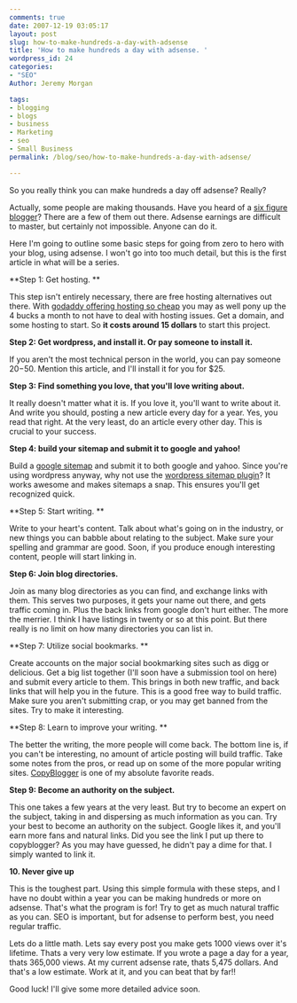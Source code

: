```yaml
---
comments: true
date: 2007-12-19 03:05:17
layout: post
slug: how-to-make-hundreds-a-day-with-adsense
title: 'How to make hundreds a day with adsense. '
wordpress_id: 24
categories:
- "SEO"
Author: Jeremy Morgan

tags:
- blogging
- blogs
- business
- Marketing
- seo
- Small Business
permalink: /blog/seo/how-to-make-hundreds-a-day-with-adsense/

---
```


So you really think you can make hundreds a day off adsense? Really?

Actually, some people are making thousands. Have you heard of a [six figure blogger](http://www.problogger.net/archives/2005/09/01/im-a-six-figure-blogger/)? There are a few of them out there. Adsense earnings are difficult to master, but certainly not impossible. Anyone can do it.

Here I'm going to outline some basic steps for going from zero to hero with your blog, using adsense. I won't go into too much detail, but this is the first article in what will be a series.

**Step 1: Get hosting. **

This step isn't entirely necessary, there are free hosting alternatives out there. With [godaddy offering hosting so cheap](https://www.godaddy.com/gdshop/hosting/shared.asp?ci=9009) you may as well pony up the 4 bucks a month to not have to deal with hosting issues. Get a domain, and some hosting to start. So **it costs around 15 dollars** to start this project.

**Step 2: Get wordpress, and install it. Or pay someone to install it.**

If you aren't the most technical person in the world, you can pay someone $20-$50. Mention this article, and I'll install it for you for $25.

**Step 3: Find something you love, that you'll love writing about.**

It really doesn't matter what it is. If you love it, you'll want to write about it. And write you should, posting a new article every day for a year. Yes, you read that right. At the very least, do an article every other day. This is crucial to your success.

**Step 4: build your sitemap and submit it to google and yahoo!**

Build a [google sitemap](www.google.com/webmasters/tools/) and submit it to both google and yahoo. Since you're using wordpress anyway, why not use the [wordpress sitemap plugin](http://wordpress.org/extend/plugins/google-sitemap-generator/)? It works awesome and makes sitemaps a snap. This ensures you'll get recognized quick.

**Step 5: Start writing. **

Write to your heart's content. Talk about what's going on in the industry, or new things you can babble about relating to the subject. Make sure your spelling and grammar are good. Soon, if you produce enough interesting content, people will start linking in.

**Step 6: Join blog directories.**

Join as many blog directories as you can find, and exchange links with them. This serves two purposes, it gets your name out there, and gets traffic coming in. Plus the back links from google don't hurt either. The more the merrier. I think I have listings in twenty or so at this point. But there really is no limit on how many directories you can list in.

**Step 7: Utilize social bookmarks. **

Create accounts on the major social bookmarking sites such as digg or delicious. Get a big list together (I'll soon have a submission tool on here) and submit every article to them. This brings in both new traffic, and back links that will help you in the future. This is a good free way to build traffic. Make sure you aren't submitting crap, or you may get banned from the sites. Try to make it interesting.

**Step 8: Learn to improve your writing. **

The better the writing, the more people will come back. The bottom line is, if you can't be interesting, no amount of article posting will build traffic. Take some notes from the pros, or read up on some of the more popular writing sites. [CopyBlogger](http://www.copyblogger.com/)
is one of my absolute favorite reads.

**Step 9: Become an authority on the subject.**

This one takes a few years at the very least. But try to become an expert on the subject, taking in and dispersing as much information as you can. Try your best to become an authority on the subject. Google likes it, and you'll earn more fans and natural links. Did you see the link I put up there to copyblogger? As you may have guessed, he didn't pay a dime for that. I simply wanted to link it.

**10. Never give up**

This is the toughest part. Using this simple formula with these steps, and I have no doubt within a year you can be making hundreds or more on adsense. That's what the program is for! Try to get as much natural traffic as you can. SEO is important, but for adsense to perform best, you need regular traffic.

Lets do a little math. Lets say every post you make gets 1000 views over it's lifetime. Thats a very very low estimate. If you wrote a page a day for a year, thats 365,000 views. At my current adsense rate, thats 5,475 dollars. And that's a low estimate. Work at it, and you can beat that by far!!

Good luck! I'll give some more detailed advice soon.
